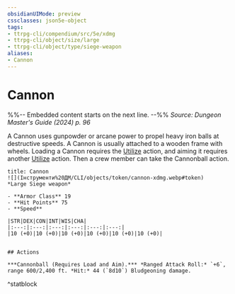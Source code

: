 ```yaml
---
obsidianUIMode: preview
cssclasses: json5e-object
tags:
- ttrpg-cli/compendium/src/5e/xdmg
- ttrpg-cli/object/size/large
- ttrpg-cli/object/type/siege-weapon
aliases:
- Cannon
---
```

# Cannon
%%-- Embedded content starts on the next line. --%%
*Source: Dungeon Master's Guide (2024) p. 96*  

A Cannon uses gunpowder or arcane power to propel heavy iron balls at destructive speeds. A Cannon is usually attached to a wooden frame with wheels. Loading a Cannon requires the [Utilize](Інструменти%20ДМ/CLI/rules/actions.md#Utilize) action, and aiming it requires another [Utilize](Інструменти%20ДМ/CLI/rules/actions.md#Utilize) action. Then a crew member can take the Cannonball action.

```ad-statblock
title: Cannon
![](Інструменти%20ДМ/CLI/objects/token/cannon-xdmg.webp#token)
*Large Siege weapon*

- **Armor Class** 19
- **Hit Points** 75
- **Speed** 

|STR|DEX|CON|INT|WIS|CHA|
|:---:|:---:|:---:|:---:|:---:|:---:|
|10 (+0)|10 (+0)|10 (+0)|10 (+0)|10 (+0)|10 (+0)|


## Actions

***Cannonball (Requires Load and Aim).*** *Ranged Attack Roll:* `+6`, range 600/2,400 ft. *Hit:* 44 (`8d10`) Bludgeoning damage.
```
^statblock